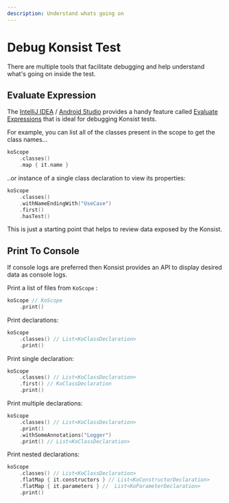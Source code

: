 ```yaml
---
description: Understand whats going on
---
```


# Debug Konsist Test

There are multiple tools that facilitate debugging and help understand what's going on inside the test.&#x20;

## Evaluate Expression

The [IntelliJ IDEA](https://www.jetbrains.com/idea/) / [Android Studio](https://developer.android.com/studio) provides a handy feature called [ Evaluate Expressions](https://www.jetbrains.com/help/rider/Evaluating\_Expressions.html#eval-expression-dialog) that is ideal for debugging Konsist tests.&#x20;

For example, you can list all of the classes present in the scope to get the class names...

```kotlin
koScope
    .classes()
    .map { it.name }
```

..or instance of a single class declaration to view its properties:

```kotlin
koScope
    .classes()
    .withNameEndingWith("UseCase")
    .first()
    .hasTest()
```

This is just a starting point that helps to review data exposed by the Konsist.

## Print To Console

If console logs are preferred then Konsist provides an API to display desired data as console logs.

Print a list of files from `KoScope` :

```kotlin
koScope // KoScope
    .print()
```

Print declarations:

```kotlin
koScope
    .classes() // List<KoClassDeclaration>
    .print()
```

Print single declaration:

```kotlin
koScope
    .classes() // List<KoClassDeclaration>
    .first() // KoClassDeclaration
    .print()
```

Print multiple declarations:

```kotlin
koScope
    .classes() // List<KoClassDeclaration>
    .print()
    .withSomeAnnotations("Logger")
    .print() // List<KoClassDeclaration>
```

Print nested declarations:

```kotlin
koScope
    .classes() // List<KoClassDeclaration>
    .flatMap { it.constructors } // List<KoConstructorDeclaration>
    .flatMap { it.parameters } //  List<KoParameterDeclaration>
    .print()
```



